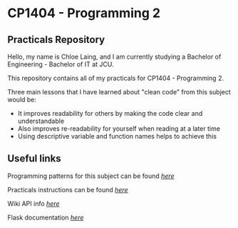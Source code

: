 # CP1404 - Programming 2
## Practicals Repository


Hello, my name is Chloe Laing, and I am currently studying a Bachelor of Engineering - Bachelor of IT at JCU.

This repository contains all of my practicals for CP1404 - Programming 2.

Three main lessons that I have learned about "clean code" from this subject would be:

- It improves readability for others by making the code clear and understandable
- Also improves re-readability for yourself when reading at a later time
- Using descriptive variable and function names helps to achieve this




## Useful links

Programming patterns for this subject can be found [_here_](https://github.com/CP1404/Starter/wiki/Programming-Patterns)


Practicals instructions can be found [_here_](https://github.com/CP1404/Practicals)


Wiki API info [_here_](https://wikipedia.readthedocs.io/en/latest/quickstart.html)


Flask documentation [_here_](https://flask.palletsprojects.com/en/2.2.x/)

